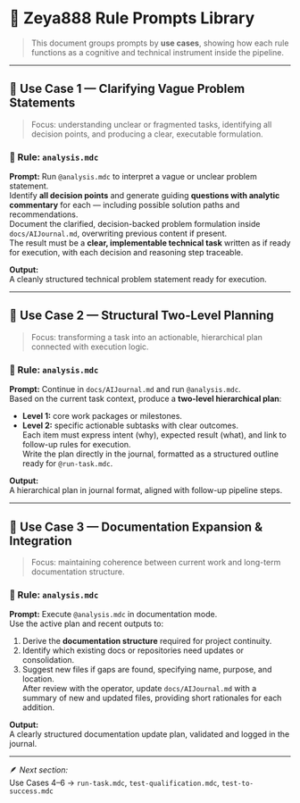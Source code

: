 # 🧠 Zeya888 Rule Prompts Library  
> This document groups prompts by **use cases**, showing how each rule functions as a cognitive and technical instrument inside the pipeline.

---

## 🧭 Use Case 1 — Clarifying Vague Problem Statements
> Focus: understanding unclear or fragmented tasks, identifying all decision points, and producing a clear, executable formulation.

### 🎯 Rule: `analysis.mdc`
**Prompt:**
Run `@analysis.mdc` to interpret a vague or unclear problem statement.  
Identify **all decision points** and generate guiding **questions with analytic commentary** for each — including possible solution paths and recommendations.  
Document the clarified, decision-backed problem formulation inside `docs/AIJournal.md`, overwriting previous content if present.  
The result must be a **clear, implementable technical task** written as if ready for execution, with each decision and reasoning step traceable.

**Output:**  
A cleanly structured technical problem statement ready for execution.

---

## 🧩 Use Case 2 — Structural Two-Level Planning
> Focus: transforming a task into an actionable, hierarchical plan connected with execution logic.

### 🎯 Rule: `analysis.mdc`
**Prompt:**
Continue in `docs/AIJournal.md` and run `@analysis.mdc`.  
Based on the current task context, produce a **two-level hierarchical plan**:
- **Level 1:** core work packages or milestones.  
- **Level 2:** specific actionable subtasks with clear outcomes.  
Each item must express intent (why), expected result (what), and link to follow-up rules for execution.  
Write the plan directly in the journal, formatted as a structured outline ready for `@run-task.mdc`.

**Output:**  
A hierarchical plan in journal format, aligned with follow-up pipeline steps.

---

## 🧱 Use Case 3 — Documentation Expansion & Integration
> Focus: maintaining coherence between current work and long-term documentation structure.

### 🎯 Rule: `analysis.mdc`
**Prompt:**
Execute `@analysis.mdc` in documentation mode.  
Use the active plan and recent outputs to:
1. Derive the **documentation structure** required for project continuity.  
2. Identify which existing docs or repositories need updates or consolidation.  
3. Suggest new files if gaps are found, specifying name, purpose, and location.  
After review with the operator, update `docs/AIJournal.md` with a summary of new and updated files, providing short rationales for each addition.

**Output:**  
A clearly structured documentation update plan, validated and logged in the journal.

---

🪶 *Next section:*  
Use Cases 4–6 → `run-task.mdc`, `test-qualification.mdc`, `test-to-success.mdc`
